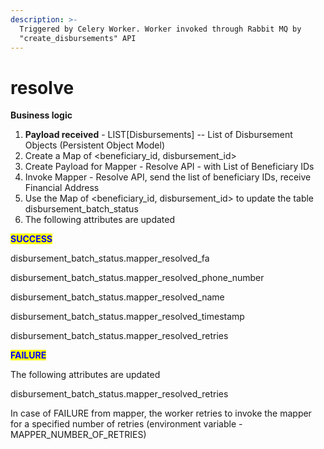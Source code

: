 ```yaml
---
description: >-
  Triggered by Celery Worker. Worker invoked through Rabbit MQ by
  "create_disbursements" API
---
```


# resolve

**Business logic**

1. **Payload received** - LIST\[Disbursements] -- List of Disbursement Objects (Persistent Object Model)
2. Create a Map of \<beneficiary\_id, disbursement\_id>
3. Create Payload for Mapper - Resolve API - with List of Beneficiary IDs
4. Invoke Mapper - Resolve API, send the list of beneficiary IDs, receive Financial Address
5. Use the Map of \<beneficiary\_id, disbursement\_id> to update the table disbursement\_batch\_status
6. The following attributes are updated

<mark style="color:blue;">**SUCCESS**</mark>

disbursement\_batch\_status.mapper\_resolved\_fa

disbursement\_batch\_status.mapper\_resolved\_phone\_number

disbursement\_batch\_status.mapper\_resolved\_name

disbursement\_batch\_status.mapper\_resolved\_timestamp

disbursement\_batch\_status.mapper\_resolved\_retries

<mark style="color:blue;">**FAILURE**</mark>

The following attributes are updated

disbursement\_batch\_status.mapper\_resolved\_retries

In case of FAILURE from mapper, the worker retries to invoke the mapper for a specified number of retries (environment variable - MAPPER\_NUMBER\_OF\_RETRIES)
